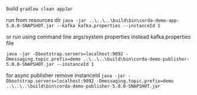 build 
`gradlew clean appJar`

run from resources dir
`java -jar ..\..\..\build\bin\corda-demo-app-5.0.0-SNAPSHOT.jar --kafka kafka.properties --instanceId 1`

or run using command line args/system properties instead kafka.properties file

`java -jar -Dbootstrap.servers=localhost:9092 -Dmessaging.topic.prefix=demo ..\..\..\build\bin\corda-demo-publisher-5.0.0-SNAPSHOT.jar --instanceId 1`

for async publisher remove instanceId
`java -jar -Dbootstrap.servers=localhost:9092 -Dmessaging.topic.prefix=demo ..\..\..\build\bin\corda-demo-publisher-5.0.0-SNAPSHOT.jar`

